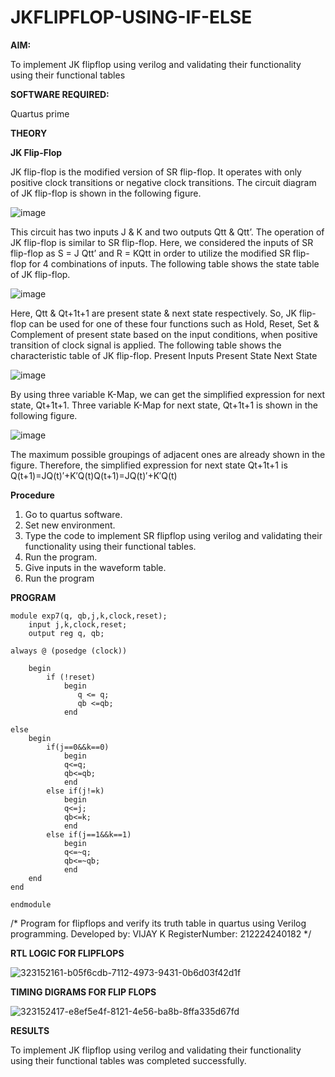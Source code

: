 # JKFLIPFLOP-USING-IF-ELSE

**AIM:** 

To implement  JK flipflop using verilog and validating their functionality using their functional tables

**SOFTWARE REQUIRED:**

Quartus prime

**THEORY**

**JK Flip-Flop**

JK flip-flop is the modified version of SR flip-flop. It operates with only positive clock transitions or negative clock transitions. The circuit diagram of JK flip-flop is shown in the following figure.

![image](https://github.com/naavaneetha/JKFLIPFLOP-USING-IF-ELSE/assets/154305477/a649c30b-232b-4558-b188-fd6c09845180)


This circuit has two inputs J & K and two outputs Qtt & Qtt’. The operation of JK flip-flop is similar to SR flip-flop. Here, we considered the inputs of SR flip-flop as S = J Qtt’ and R = KQtt in order to utilize the modified SR flip-flop for 4 combinations of inputs. The following table shows the state table of JK flip-flop.

![image](https://github.com/naavaneetha/JKFLIPFLOP-USING-IF-ELSE/assets/154305477/c4360742-e8a8-4937-b089-c46c0433f9a3)

 
Here, Qtt & Qt+1t+1 are present state & next state respectively. So, JK flip-flop can be used for one of these four functions such as Hold, Reset, Set & Complement of present state based on the input conditions, when positive transition of clock signal is applied. The following table shows the characteristic table of JK flip-flop. Present Inputs Present State Next State
 
![image](https://github.com/naavaneetha/JKFLIPFLOP-USING-IF-ELSE/assets/154305477/6c275261-a6d5-4c37-a3a7-1e88ca11c4cd)

By using three variable K-Map, we can get the simplified expression for next state, Qt+1t+1. Three variable K-Map for next state, Qt+1t+1 is shown in the following figure.
 
![image](https://github.com/naavaneetha/JKFLIPFLOP-USING-IF-ELSE/assets/154305477/5174f41b-0ce0-4329-a372-6d1943ea6673)

The maximum possible groupings of adjacent ones are already shown in the figure. Therefore, the simplified expression for next state Qt+1t+1 is Q(t+1)=JQ(t)′+K′Q(t)Q(t+1)=JQ(t)′+K′Q(t)

**Procedure**
1. Go to quartus software.
2. Set new environment.
3. Type the code to implement SR flipflop using verilog and validating their functionality using their functional tables.
4. Run the program.
5. Give inputs in the waveform table.
6. Run the program 

**PROGRAM**
```
module exp7(q, qb,j,k,clock,reset);
    input j,k,clock,reset;
    output reg q, qb;
	 
always @ (posedge (clock))

    begin 
        if (!reset)
            begin
               q <= q;
               qb <=qb;
            end   
        
else
	begin
		if(j==0&&k==0)
			begin
			q<=q;
			qb<=qb;
			end
		else if(j!=k)
			begin
			q<=j;
			qb<=k;
			end
		else if(j==1&&k==1)
			begin
			q<=~q;
			qb<=~qb;
			end
	end
end
        
endmodule
```

/* Program for flipflops and verify its truth table in quartus using Verilog programming. Developed by: VIJAY K
RegisterNumber: 212224240182
*/

**RTL LOGIC FOR FLIPFLOPS**


![323152161-b05f6cdb-7112-4973-9431-0b6d03f42d1f](https://github.com/23008859/JKFLIPFLOP-USING-IF-ELSE/assets/139117979/5caa3582-7fec-4837-9d7c-c645ab964fcb)

**TIMING DIGRAMS FOR FLIP FLOPS**


![323152417-e8ef5e4f-8121-4e56-ba8b-8ffa335d67fd](https://github.com/23008859/JKFLIPFLOP-USING-IF-ELSE/assets/139117979/1a403b48-b1cd-405a-a7e9-ae423ef1b789)

**RESULTS**

To implement JK flipflop using verilog and validating their functionality using their functional tables was completed successfully.

